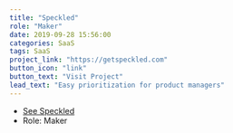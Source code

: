 ```yaml
---
title: "Speckled"
role: "Maker"
date: 2019-09-28 15:56:00
categories: SaaS
tags: SaaS
project_link: "https://getspeckled.com"
button_icon: "link"
button_text: "Visit Project"
lead_text: "Easy prioritization for product managers"
---
```


- [See Speckled](https://getspeckled.com)
- Role: Maker
